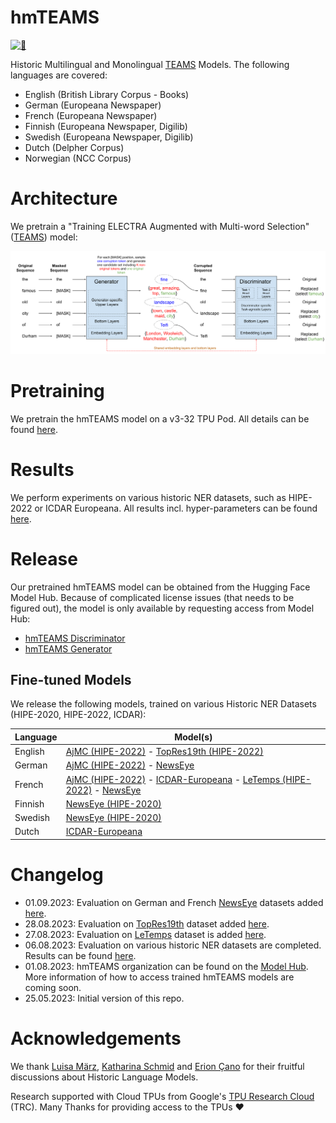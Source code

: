 # hmTEAMS

[![🤗](logo.jpeg "🤗")](https://github.com/stefan-it/hmTEAMS)

Historic Multilingual and Monolingual [TEAMS](https://aclanthology.org/2021.findings-acl.219/) Models.
The following languages are covered:

* English (British Library Corpus - Books)
* German (Europeana Newspaper)
* French (Europeana Newspaper)
* Finnish (Europeana Newspaper, Digilib)
* Swedish (Europeana Newspaper, Digilib)
* Dutch (Delpher Corpus)
* Norwegian (NCC Corpus)

# Architecture

We pretrain a "Training ELECTRA Augmented with Multi-word Selection"
([TEAMS](https://aclanthology.org/2021.findings-acl.219/)) model:

![hmTEAMS Overview](hmteams_overview.svg)

# Pretraining

We pretrain the hmTEAMS model on a v3-32 TPU Pod. All details can be found [here](pretraining.md).

# Results

We perform experiments on various historic NER datasets, such as HIPE-2022 or ICDAR Europeana.
All results incl. hyper-parameters can be found [here](bench/README.md).

# Release

Our pretrained hmTEAMS model can be obtained from the Hugging Face Model Hub. Because of complicated
license issues (that needs to be figured out), the model is only available by requesting access from
Model Hub:

* [hmTEAMS Discriminator](https://huggingface.co/hmteams/teams-base-historic-multilingual-discriminator)
* [hmTEAMS Generator](https://huggingface.co/hmteams/teams-base-historic-multilingual-generator)

## Fine-tuned Models

We release the following models, trained on various Historic NER Datasets (HIPE-2020, HIPE-2022, ICDAR):

| Language  | Model(s) |
| --------- | -------------------------------------------------------------------------------------------------------------------------------------------------------------------------------------------------------------------------------------------------------------------------------------------------------|
| English   | [AjMC (HIPE-2022)](https://huggingface.co/hmteams/flair-hipe-2022-ajmc-en) - [TopRes19th (HIPE-2022)](https://huggingface.co/hmteams/flair-hipe-2022-topres19th-en)                                                                                                                                    |
| German    | [AjMC (HIPE-2022)](https://huggingface.co/hmteams/flair-hipe-2022-ajmc-de) - [NewsEye](https://huggingface.co/hmteams/flair-hipe-2022-newseye-de)                                                                                                                                                      |
| French    | [AjMC (HIPE-2022)](https://huggingface.co/hmteams/flair-hipe-2022-ajmc-fr) - [ICDAR-Europeana](https://huggingface.co/hmteams/flair-icdar-fr) - [LeTemps (HIPE-2022)](https://huggingface.co/hmteams/flair-hipe-2022-letemps-fr) - [NewsEye](https://huggingface.co/hmteams/flair-hipe-2022-newseye-fr)|
| Finnish   | [NewsEye (HIPE-2020)](https://huggingface.co/hmteams/flair-hipe-2022-newseye-fi)                                                                                                                                                                                                                       |
| Swedish   | [NewsEye (HIPE-2020)](https://huggingface.co/hmteams/flair-hipe-2022-newseye-sv)                                                                                                                                                                                                                       |
| Dutch     | [ICDAR-Europeana](https://huggingface.co/hmteams/flair-icdar-nl)                                                                                                                                                                                                                                       |

# Changelog

* 01.09.2023: Evaluation on German and French [NewsEye](https://github.com/hipe-eval/HIPE-2022-data/blob/main/documentation/README-newseye.md) datasets added [here](bench/README.md).
* 28.08.2023: Evaluation on [TopRes19th](https://github.com/hipe-eval/HIPE-2022-data/blob/main/documentation/README-topres19th.md) dataset added [here](bench/README.md).
* 27.08.2023: Evaluation on [LeTemps](https://github.com/hipe-eval/HIPE-2022-data/blob/main/documentation/README-letemps.md) dataset is added [here](bench/README.md).
* 06.08.2023: Evaluation on various historic NER datasets are completed. Results can be found [here](bench/README.md).
* 01.08.2023: hmTEAMS organization can be found on the [Model Hub](https://huggingface.co/hmteams).
              More information of how to access trained hmTEAMS models are coming soon.
* 25.05.2023: Initial version of this repo.

# Acknowledgements

We thank [Luisa März](https://github.com/LuisaMaerz), [Katharina Schmid](https://github.com/schmika) and
[Erion Çano](https://github.com/erionc) for their fruitful discussions about Historic Language Models.

Research supported with Cloud TPUs from Google's [TPU Research Cloud](https://sites.research.google/trc/about/) (TRC).
Many Thanks for providing access to the TPUs ❤️
